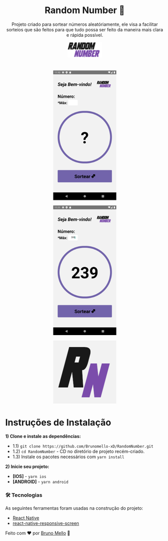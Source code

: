 <h1 align="center">Random Number 🎲</h1>

<p align="center">Projeto criado para sortear números aleatóriamente, ele visa a facilitar sorteios que são feitos para que tudo possa ser feito da maneira mais clara e rápida possível.</p>


<p align="center">
  <img src="./src/assets/git/logo.png" alt="Random Number" width=110 >
</p>

#
<p align="center"> <img src="./src/assets/git/Screenshot_1.png" alt="Random Number" width=200 > </p>
<p align="center"> <img src="./src/assets/git/Screenshot_2.png" alt="Random Number" width=200 > </p>
<p align="center"> <img src="./src/assets/git/icon.png" alt="Random Number" width=200 > </p>

#

Instruções de Instalação
=================
**1) Clone e instale as dependências:**
* 1.1) `git clone https://github.com/Brunomello-xD/RandomNumber.git`
* 1.2) `cd RandomNumber` - CD no diretório de projeto recém-criado.
* 1.3) Instale os pacotes necessários com `yarn install`

**2) Inicie seu projeto:**
* **[IOS]** - `yarn ios`
* **[ANDROID]** - `yarn android`

### 🛠 Tecnologias

As seguintes ferramentas foram usadas na construção do projeto:

- [React Native](https://reactnative.dev/)
- [react-native-responsive-screen](https://www.npmjs.com/package/react-native-responsive-screen)

Feito com :heart:	 por [Bruno Mello](https://www.linkedin.com/in/bruno-mello-14058819b/?lipi=urn%3Ali%3Apage%3Ad_flagship3_feed%3BIBMlTz6fSoaFIdcA5Dyn0Q%3D%3D&licu=urn%3Ali%3Acontrol%3Ad_flagship3_feed-nav.settings_view_profile) :eyes:	

